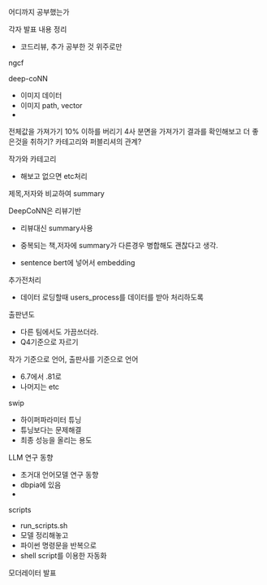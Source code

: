 
어디까지 공부했는가

각자 발표 내용 정리
- 코드리뷰, 추가 공부한 것 위주로만


ngcf


deep-coNN
- 이미지 데이터
- 이미지 path, vector
- 

전체값을 가져가기
10% 이하를 버리기
4사 분면을 가져가기
결과를 확인해보고 더 좋은것을 취하기?
	카테고리와 퍼블리셔의 관계?

작가와 카테고리
- 해보고 없으면 etc처리

제목,저자와 비교하여 summary

DeepCoNN은 리뷰기반
- 리뷰대신 summary사용
- 중복되는 책,저자에 summary가 다른경우 병합해도 괜찮다고 생각.

- sentence bert에 넣어서 embedding

추가전처리
- 데이터 로딩할때 users_process를 데이터를 받아 처리하도록

출판년도
- 다른 팀에서도 가끔쓰더라.
- Q4기준으로 자르기

작가 기준으로 언어, 출판사를 기준으로 언어
- 6.7에서 .81로 
- 나머지는 etc



swip
- 하이퍼파라미터 튜닝
- 튜닝보다는 문제해결
- 최종 성능을 올리는 용도


LLM 연구 동향
- 초거대 언어모델 연구 동향
- dbpia에 있음
- 



scripts
- run_scripts.sh
- 모델 정리해놓고
- 파이썬 명령문을 반복으로 
- shell script를 이용한 자동화


모더레이터 발표

